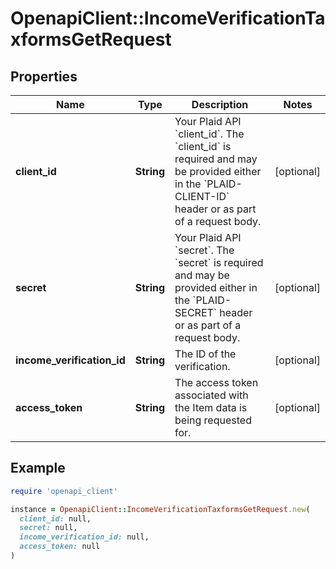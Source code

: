 # OpenapiClient::IncomeVerificationTaxformsGetRequest

## Properties

| Name | Type | Description | Notes |
| ---- | ---- | ----------- | ----- |
| **client_id** | **String** | Your Plaid API &#x60;client_id&#x60;. The &#x60;client_id&#x60; is required and may be provided either in the &#x60;PLAID-CLIENT-ID&#x60; header or as part of a request body. | [optional] |
| **secret** | **String** | Your Plaid API &#x60;secret&#x60;. The &#x60;secret&#x60; is required and may be provided either in the &#x60;PLAID-SECRET&#x60; header or as part of a request body. | [optional] |
| **income_verification_id** | **String** | The ID of the verification. | [optional] |
| **access_token** | **String** | The access token associated with the Item data is being requested for. | [optional] |

## Example

```ruby
require 'openapi_client'

instance = OpenapiClient::IncomeVerificationTaxformsGetRequest.new(
  client_id: null,
  secret: null,
  income_verification_id: null,
  access_token: null
)
```

